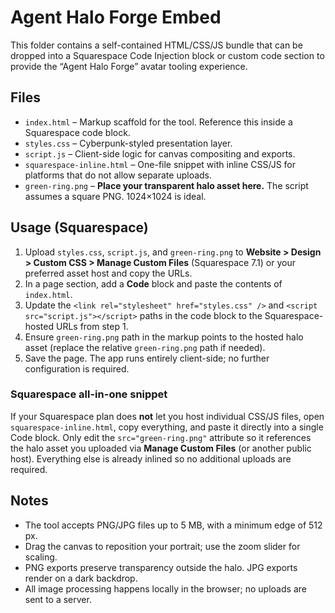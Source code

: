 # Agent Halo Forge Embed

This folder contains a self-contained HTML/CSS/JS bundle that can be dropped into a Squarespace Code Injection block or custom code section to provide the “Agent Halo Forge” avatar tooling experience.

## Files

- `index.html` – Markup scaffold for the tool. Reference this inside a Squarespace code block.
- `styles.css` – Cyberpunk-styled presentation layer.
- `script.js` – Client-side logic for canvas compositing and exports.
- `squarespace-inline.html` – One-file snippet with inline CSS/JS for platforms that do not allow separate uploads.
- `green-ring.png` – **Place your transparent halo asset here.** The script assumes a square PNG. 1024×1024 is ideal.

## Usage (Squarespace)

1. Upload `styles.css`, `script.js`, and `green-ring.png` to **Website > Design > Custom CSS > Manage Custom Files** (Squarespace 7.1) or your preferred asset host and copy the URLs.
2. In a page section, add a **Code** block and paste the contents of `index.html`.
3. Update the `<link rel="stylesheet" href="styles.css" />` and `<script src="script.js"></script>` paths in the code block to the Squarespace-hosted URLs from step 1.
4. Ensure `green-ring.png` path in the markup points to the hosted halo asset (replace the relative `green-ring.png` path if needed).
5. Save the page. The app runs entirely client-side; no further configuration is required.

### Squarespace all-in-one snippet

If your Squarespace plan does **not** let you host individual CSS/JS files, open `squarespace-inline.html`, copy everything, and paste it directly into a single Code block. Only edit the `src="green-ring.png"` attribute so it references the halo asset you uploaded via **Manage Custom Files** (or another public host). Everything else is already inlined so no additional uploads are required.

## Notes

- The tool accepts PNG/JPG files up to 5 MB, with a minimum edge of 512 px.
- Drag the canvas to reposition your portrait; use the zoom slider for scaling.
- PNG exports preserve transparency outside the halo. JPG exports render on a dark backdrop.
- All image processing happens locally in the browser; no uploads are sent to a server.
